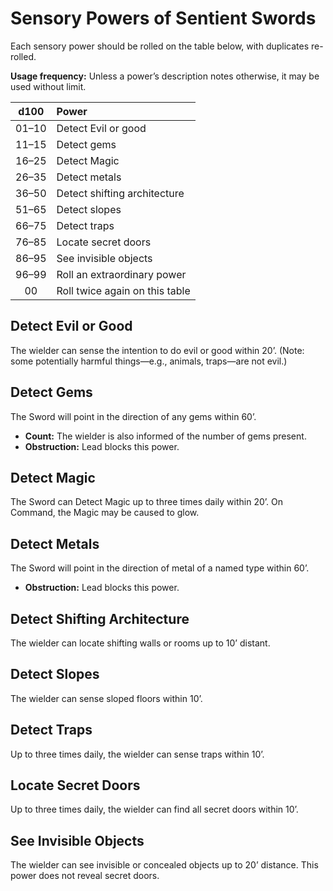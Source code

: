 # Sensory Powers of Sentient Swords

Each sensory power should be rolled on the table below, with duplicates re-rolled.

**Usage frequency:** Unless a power’s description notes otherwise, it may be used without limit.

| d100  | Power                          |
| :---: | :----------------------------- |
| 01–10 | Detect Evil or good            |
| 11–15 | Detect gems                    |
| 16–25 | Detect Magic                   |
| 26–35 | Detect metals                  |
| 36–50 | Detect shifting architecture   |
| 51–65 | Detect slopes                  |
| 66–75 | Detect traps                   |
| 76–85 | Locate secret doors            |
| 86–95 | See invisible objects          |
| 96–99 | Roll an extraordinary power    |
|  00   | Roll twice again on this table |

## Detect Evil or Good

The wielder can sense the intention to do evil or good within 20’. (Note: some potentially harmful things—e.g., animals, traps—are not evil.)

## Detect Gems

The Sword will point in the direction of any gems within 60’.

- **Count:** The wielder is also informed of the number of gems present.
- **Obstruction:** Lead blocks this power.

## Detect Magic

The Sword can Detect Magic up to three times daily within 20’. On Command, the Magic may be caused to glow.

## Detect Metals

The Sword will point in the direction of metal of a named type within 60’.

- **Obstruction:** Lead blocks this power.

## Detect Shifting Architecture

The wielder can locate shifting walls or rooms up to 10’ distant.

## Detect Slopes

The wielder can sense sloped floors within 10’.

## Detect Traps

Up to three times daily, the wielder can sense traps within 10’.

## Locate Secret Doors

Up to three times daily, the wielder can find all secret doors within 10’.

## See Invisible Objects

The wielder can see invisible or concealed objects up to 20’ distance. This power does not reveal secret doors.